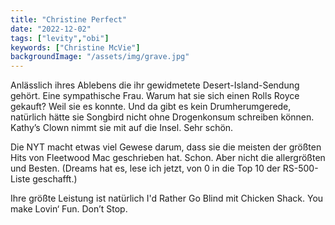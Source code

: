 ```yaml
---
title: "Christine Perfect"
date: "2022-12-02"
tags: ["levity","obi"]
keywords: ["Christine McVie"]
backgroundImage: "/assets/img/grave.jpg"
---
```

Anlässlich ihres Ablebens die ihr gewidmetete  Desert-Island-Sendung gehört. Eine sympathische Frau. Warum hat sie sich einen Rolls Royce gekauft? Weil sie es konnte. Und da gibt es kein Drumherumgerede, natürlich hätte sie Songbird nicht ohne Drogenkonsum schreiben können.
Kathy’s Clown nimmt sie mit auf die Insel. Sehr schön.

Die NYT macht etwas viel Gewese darum, dass sie die meisten der größten Hits von Fleetwood Mac geschrieben hat. Schon. Aber nicht die allergrößten und Besten. (Dreams hat es, lese ich jetzt, von 0 in die Top 10 der RS-500-Liste geschafft.) 

Ihre größte Leistung ist natürlich I'd Rather Go Blind mit Chicken Shack.
You make Lovin‘ Fun. Don’t Stop.